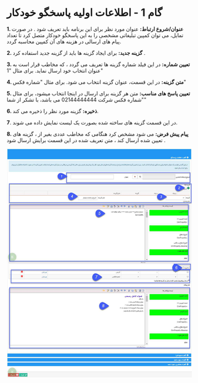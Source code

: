 # گام 1 - اطلاعات اولیه پاسخگو خودکار



**1. عنوان/شروع ارتباط:** عنوان مورد نظر برای این برنامه باید تعریف شود  . در صورت تمایل، می توان کمپین تبلیغاتی مشخصی را به این پاسخگو خودکار متصل کرد تا تعداد پیام های ارسالی در هزینه های آن کمپین محاسبه گردد.

**2. گزینه جدید:** برای ایجاد گزینه ها باید از گزینه جدید استفاده کرد .

**3. تعیین شماره:** در این فیلد شماره گزینه ها تعریف می گردد ، که مخاطب قرار است به عنوان انتخاب خود ارسال نماید. برای مثال "1"

**4. متن گزینه:** در این قسمت، عنوان گزینه انتخاب می شود. برای مثال "شماره فکس"

**5. تعیین پاسخ های مناسب:** متن هر گزینه برای ارسال در اینجا انتخاب میشود، برای مثال "شماره فکس شرکت 02144444444 می باشد، با تشکر از  شما"

**6. ذخیره:** گزینه مورد نظر را ذخیره می کند.

**7**. در این قسمت گزینه های ساخته شده بصورت یک لیست نمایش داده می شوند.

**8. پیام پیش فرض:** می شود مشخص کرد هنگامی که مخاطب عددی بغیر از ، گزینه های تعیین شده ارسال کند ، متن تعریف شده در این قسمت  برایش ارسال شود .

![](advertising-sendingautoanswer-firststep.png)

